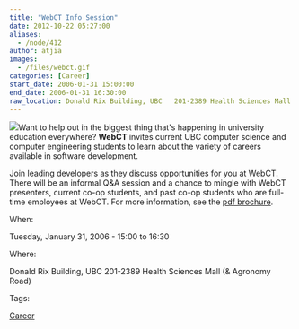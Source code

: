 ```yaml
---
title: "WebCT Info Session"
date: 2012-10-22 05:27:00
aliases:
  - /node/412
author: atjia
images:
  - /files/webct.gif
categories: [Career]
start_date: 2006-01-31 15:00:00
end_date: 2006-01-31 16:30:00
raw_location: Donald Rix Building, UBC   201-2389 Health Sciences Mall (& Agronomy Road)
---
```


![](/files/webct.gif)Want to help out in the biggest thing that's happening in university education everywhere? **WebCT** invites current UBC computer science and computer engineering students to learn about the variety of careers available in software development.

Join leading developers as they discuss opportunities for you at WebCT. There will be an informal Q&A session and a chance to mingle with WebCT presenters, current co-op students, and past co-op students who are full-time employees at WebCT. For more information, see the [pdf brochure](/files/WebCT%20Info.pdf).

When: 

Tuesday, January 31, 2006 - 15:00 to 16:30

Where: 

Donald Rix Building, UBC 201-2389 Health Sciences Mall (& Agronomy Road)

Tags: 

[Career](/career)
